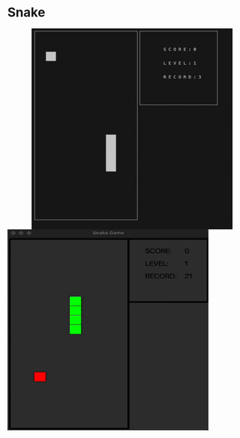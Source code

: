 # Snake

<img src="misc/gif/snake_term.gif" width="450" height="450" align="right"/>
<img src="misc/gif/snake_desk.gif" width="450" height="450" align="left"/>
